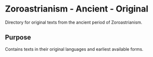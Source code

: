 # Zoroastrianism - Ancient - Original

Directory for original texts from the ancient period of Zoroastrianism.

## Purpose
Contains texts in their original languages and earliest available forms.
